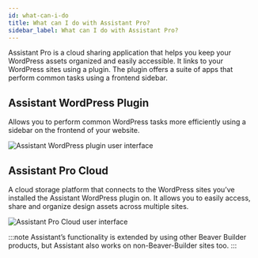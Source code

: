 ```yaml
---
id: what-can-i-do
title: What can I do with Assistant Pro?
sidebar_label: What can I do with Assistant Pro?
---
```


Assistant Pro is a cloud sharing application that helps you keep your WordPress assets organized and easily accessible.  It links to your WordPress sites using a plugin. The plugin offers a suite of apps that perform common tasks using a frontend sidebar.


## Assistant WordPress Plugin

Allows you to perform common WordPress tasks more efficiently using a sidebar on the frontend of your website.

![Assistant WordPress plugin user interface](/img/assistant/getting-started--what-can-i-do--1.jpg)

## Assistant Pro Cloud

A cloud storage platform that connects to the WordPress sites you’ve installed the Assistant WordPress plugin on.  It allows you to easily access, share and organize design assets across multiple sites.

![Assistant Pro Cloud user interface](/img/assistant/getting-started--what-can-i-do--2.jpg)

:::note
Assistant’s functionality is extended by using other Beaver Builder products, but Assistant also works on non-Beaver-Builder sites too.
:::
